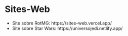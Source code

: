 # Sites-Web

<ul> 
  <li> Site sobre RotMG: https://sites-web.vercel.app/</li>
  <li>Site sobre Star Wars: https://universojedi.netlify.app/ </li>
</ul>

